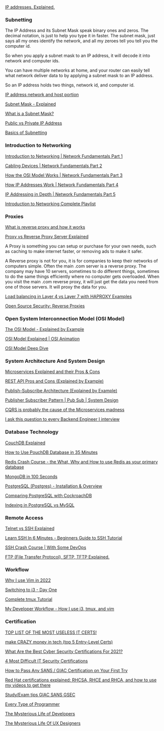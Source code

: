 [IP addresses. Explained.](https://www.youtube.com/watch?v=7_-qWlvQQtY "Play Video")

### Subnetting

The IP Address and its Subnet Mask speak binary ones and zeros. The decimal notation, is just to help you type it in faster.
The subnet mask, just says all my ones identify the network, and all my zeroes tell you tell you the computer id.

So when you apply a subnet mask to an IP address, it will decode it into network and computer ids.

You can have multiple networks at home, and your router can easily tell what network deliver data to by applying a subnet mask to an IP address.

So an IP address holds two things, network id, and computer id.

[IP address network and host portion](https://www.youtube.com/watch?v=eHV1aOnu7oM "Play Video")

[Subnet Mask - Explained](https://www.youtube.com/watch?v=s_Ntt6eTn94 "Play Video")

[What is a Subnet Mask?](https://www.youtube.com/watch?v=oZGZRtaGyG8 "Play Video")

[Public vs Private IP Address](https://www.youtube.com/watch?v=po8ZFG0Xc4Q "Play Video")

[Basics of Subnetting](https://www.youtube.com/watch?v=q7wNcYliJ1Q "Play Video")

### Introduction to Networking

[Introduction to Networking | Network Fundamentals Part 1](https://www.youtube.com/watch?v=cNwEVYkx2Kk "Play Video")

[Cabling Devices | Network Fundamentals Part 2](https://www.youtube.com/watch?v=Ud8UeNgdaz4 "Play Video")

[How the OSI Model Works | Network Fundamentals Part 3](https://www.youtube.com/watch?v=y9PG-_ZNbWg "Play Video")

[How IP Addresses Work | Network Fundamentals Part 4](https://www.youtube.com/watch?v=v8aYhOxZuNg "Play Video")

[IP Addressing in Depth | Network Fundamentals Part 5](https://www.youtube.com/watch?v=Tnjdk08z3HM "Play Video")

[Introduction to Networking Complete Playlist](https://www.youtube.com/watch?v=cNwEVYkx2Kk&list=PLDQaRcbiSnqF5U8ffMgZzS7fq1rHUI3Q8)

### Proxies

[What is reverse proxy and how it works](https://www.youtube.com/watch?v=MYubx9GmK1Q&t=44 "Play Video")

[Proxy vs Reverse Proxy Server Explained](https://www.youtube.com/watch?v=SqqrOspasag "Play Video")

A Proxy is something you can setup or purchase for your own needs, such as caching to make internet faster, or removing ads to make it safer.

A Reverse proxy is not for you, it is for companies to keep their networks of computers simple. Often the main .com server is a reverse proxy. The company may have 10 servers, sometimes to do different things, sometimes to do the same things efficiently where no computer gets overloaded. When you visit the main .com reverse proxy, it will just get the data you need from one of those servers. It will proxy the data for you.

[Load balancing in Layer 4 vs Layer 7 with HAPROXY Examples](https://www.youtube.com/watch?v=aKMLgFVxZYk "Play Video")

[Open Source Security: Reverse Proxies](https://www.youtube.com/watch?v=2fL8Otb9mTE "Play Video")

### Open System Interconnection Model (OSI Model)

[The OSI Model - Explained by Example](https://www.youtube.com/watch?v=7IS7gigunyI "Play Video")

[OSI Model Explained | OSI Animation](https://www.youtube.com/watch?v=vv4y_uOneC0 "Play Video")

[OSI Model Deep Dive](https://www.youtube.com/watch?v=oVVlMqsLdro "Play Video")

### System Architecture And System Design

[Microservices Explained and their Pros & Cons](https://www.youtube.com/watch?v=T-m7ZFxeg1A "Play Video")

[REST API Pros and Cons (Explained by Example)](https://www.youtube.com/watch?v=M3XQ6yEC51Q "Play Video")

[Publish-Subscribe Architecture (Explained by Example)](https://www.youtube.com/watch?v=O1PgqUqZKTA "Play Video")

[Publisher Subscriber Pattern | Pub Sub | System Design](https://www.youtube.com/watch?v=algmP8MGeL4 "Play Video")

[CQRS is probably the cause of the Microservices madness](https://www.youtube.com/watch?v=DQ3D_mplIgY "Play Video")

[I ask this question to every Backend Engineer I interview](https://www.youtube.com/watch?v=bDIB2eIzIC8 "Play Video")

### Database Technology

[CouchDB Explained](https://www.youtube.com/watch?v=aOE90VAVOcU "Play Video")

[How to Use PouchDB Database in 35 Minutes](https://www.youtube.com/watch?v=V6X-JrRHAvY "Play Video")

[Redis Crash Course - the What, Why and How to use Redis as your primary database](https://www.youtube.com/watch?v=OqCK95AS-YE "Play Video")

[MongoDB in 100 Seconds](https://www.youtube.com/watch?v=-bt_y4Loofg "Play Video")

[PostgreSQL (Postgres) - Installation & Overview](https://www.youtube.com/watch?v=fZQI7nBu32M "Play Video")

[Comparing PostgreSQL with CockroachDB](https://www.youtube.com/watch?v=VovUiQJJvKk "Play Video")

[Indexing in PostgreSQL vs MySQL](https://www.youtube.com/watch?v=T9n_-_oLrbM "Play Video")

### Remote Access

[Telnet vs SSH Explained](https://www.youtube.com/watch?v=tZop-zjYkrU "Play Video")

[Learn SSH In 6 Minutes - Beginners Guide to SSH Tutorial](https://www.youtube.com/watch?v=v45p_kJV9i4 "Play Video")

[SSH Crash Course | With Some DevOps](https://www.youtube.com/watch?v=hQWRp-FdTpc "Play Video")

[FTP (File Transfer Protocol), SFTP, TFTP Explained.](https://www.youtube.com/watch?v=tOj8MSEIbfA "Play Video")

### Workflow

[Why I use Vim in 2022](https://www.youtube.com/watch?v=D4YTJ2W5q4Y "Play Video")

[Switching to i3 - Day One](https://www.youtube.com/watch?v=1tAFXThjzsY "Play Video")

[Complete tmux Tutorial](https://www.youtube.com/watch?v=Yl7NFenTgIo "Play Video")

[My Developer Workflow - How I use i3, tmux, and vim](https://www.youtube.com/watch?v=bdumjiHabhQ "Play Video")

### Certification

[TOP LIST OF THE MOST USELESS IT CERTS!](https://www.youtube.com/watch?v=wiB1IyLW-dc "Play Video")

[make CRAZY money in tech (top 5 Entry-Level Certs)](https://www.youtube.com/watch?v=W2tTsjkX76o "Play Video")

[What Are the Best Cyber Security Certifications For 2021?](https://www.youtube.com/watch?v=WyLt8gBYlwQ "Play Video")

[4 Most Difficult IT Security Certifications](https://www.youtube.com/watch?v=cWlVxMu2AJM "Play Video")

[How to Pass Any SANS / GIAC Certification on Your First Try](https://www.youtube.com/watch?v=LBGgLbiQ9lM "Play Video")

[Red Hat certifications explained: RHCSA, RHCE and RHCA, and how to use my videos to get there](https://www.youtube.com/watch?v=q_tCStK997c "Play Video")

[Study/Exam tips GIAC SANS GSEC](https://www.youtube.com/watch?v=8Lr3ahLaPmE "Play Video")

[Every Type of Programmer](https://www.youtube.com/watch?v=ttcflCFd5B8 "Play Video")

[The Mysterious Life of Developers](https://www.youtube.com/watch?v=ocwnns57cYQ "Play Video")

[The Mysterious Life Of UX Designers](https://www.youtube.com/watch?v=gfHcnig8Lo4 "Play Video")
